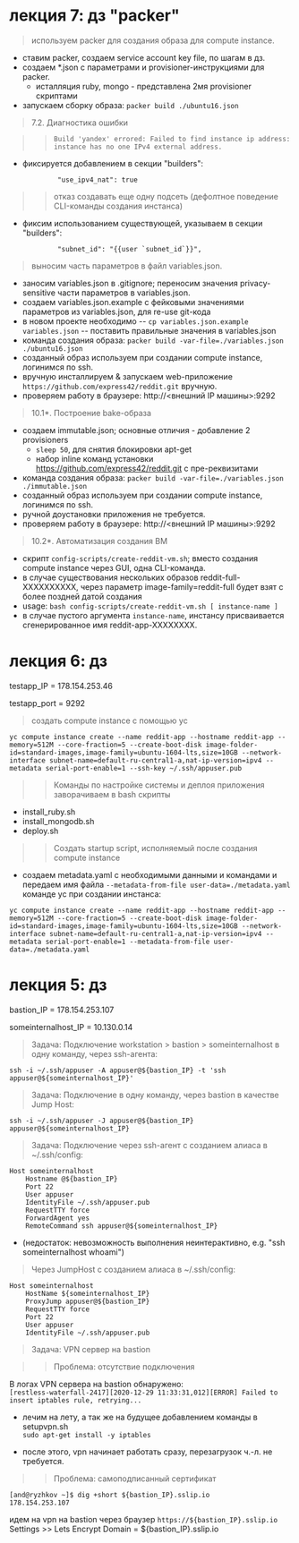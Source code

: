 
# лекция 7: дз "packer"

 > используем packer для создания образа для compute instance.

 - ставим packer, создаем service account key file, по шагам в дз.
 - создаем *.json с параметрами и provisioner-инструкциями для packer.
   - исталляция ruby, mongo - представлена 2мя provisioner скриптами
 - запускаем сборку образа: `packer build ./ubuntu16.json`

 > 7.2. Диагностика ошибки

 >> `Build 'yandex' errored: Failed to find instance ip address: instance has no one IPv4 external address.`

 - фиксируется добавлением в секции "builders":

```
            "use_ipv4_nat": true
```

  >> отказ создавать еще одну подсеть (дефолтное поведение CLI-команды создания инстанса)

 - фиксим использованием существующей, указываем в секции "builders":

```
            "subnet_id": "{{user `subnet_id`}}",
```


  > выносим часть параметров в файл variables.json.

 - заносим variables.json в .gitignore; переносим значения privacy-sensitive части параметров в variables.json.
 - создаем variables.json.example с фейковыми значениями параметров из variables.json, для re-use git-кода
 - в новом проекте необходимо 
   -- `cp variables.json.example variables.json`
   -- поставить правильные значения в variables.json
 - команда создания образа: `packer build -var-file=./variables.json ./ubuntu16.json`
 - созданный образ используем при создании compute instance, логинимся по ssh.
 - вручную инсталлируем & запускаем web-приложение `https://github.com/express42/reddit.git` вручную.
 - проверяем работу в браузере: http://<внешний IP машины>:9292

 > 10.1*. Построение bake-образа

 - создаем immutable.json; основные отличия - добавление 2 provisioners
   - `sleep 50`, для снятия блокировки apt-get
   - набор inline команд установки https://github.com/express42/reddit.git с пре-реквизитами
 - команда создания образа: `packer build -var-file=./variables.json ./immutable.json`
 - созданный образ используем при создании compute instance, логинимся по ssh.
 - ручной доустановки приложения не требуется.
 - проверяем работу в браузере: http://<внешний IP машины>:9292

 > 10.2*. Автоматизация создания ВМ

 - скрипт `config-scripts/create-reddit-vm.sh`; вместо создания compute instance через GUI, одна CLI-команда.
 - в случае существования нескольких образов reddit-full-XXXXXXXXXX, через параметр image-family=reddit-full будет взят с более поздней датой создания
 - usage: `bash config-scripts/create-reddit-vm.sh [ instance-name ]`
  - в случае пустого аргумента `instance-name`, инстансу присваивается сгенерированное имя reddit-app-XXXXXXXX.

# лекция 6: дз


testapp_IP = 178.154.253.46

testapp_port = 9292


 > создать compute instance с помощью yc

```
yc compute instance create --name reddit-app --hostname reddit-app --memory=512M --core-fraction=5 --create-boot-disk image-folder-id=standard-images,image-family=ubuntu-1604-lts,size=10GB --network-interface subnet-name=default-ru-central1-a,nat-ip-version=ipv4 --metadata serial-port-enable=1 --ssh-key ~/.ssh/appuser.pub
```

 >> Команды по настройке системы и деплоя приложения заворачиваем в bash скрипты

 - install_ruby.sh
 - install_mongodb.sh
 - deploy.sh

 >> Создать startup script, исполняемый после создания compute instance

 - создаем metadata.yaml с необходимыми данными и командами и передаем имя файла `--metadata-from-file user-data=./metadata.yaml` команде yc при создании инстанса:

```
yc compute instance create --name reddit-app --hostname reddit-app --memory=512M --core-fraction=5 --create-boot-disk image-folder-id=standard-images,image-family=ubuntu-1604-lts,size=10GB --network-interface subnet-name=default-ru-central1-a,nat-ip-version=ipv4 --metadata serial-port-enable=1 --metadata-from-file user-data=./metadata.yaml
```

# лекция 5: дз

bastion_IP = 178.154.253.107

someinternalhost_IP = 10.130.0.14


> Задача: Подключение workstation > bastion > someinternalhost в одну команду, через ssh-агента:

`ssh -i ~/.ssh/appuser -A appuser@${bastion_IP} -t 'ssh appuser@${someinternalhost_IP}'`

> Задача: Подключение в одну команду, через bastion в качестве Jump Host:

`ssh -i ~/.ssh/appuser -J appuser@${bastion_IP} appuser@${someinternalhost_IP}`

> Задача: Подключение через ssh-агент с созданием алиаса в ~/.ssh/config: 

```
Host someinternalhost
    Hostname @${bastion_IP}
    Port 22
    User appuser
    IdentityFile ~/.ssh/appuser.pub
    RequestTTY force
    ForwardAgent yes
    RemoteCommand ssh appuser@${someinternalhost_IP}
```
 - (недостаток: невозможность выполнения неинтерактивно, e.g. "ssh someinternalhost whoami")

> Через JumpHost с созданием алиаса в ~/.ssh/config:
```
Host someinternalhost
    HostName ${someinternalhost_IP}
    ProxyJump appuser@${bastion_IP}
    RequestTTY force
    Port 22
    User appuser
    IdentityFile ~/.ssh/appuser.pub
```

> Задача: VPN сервер на bastion

>> Проблема: отсутствие подключения

В логах VPN сервера на bastion обнаружено: <br>
`[restless-waterfall-2417][2020-12-29 11:33:31,012][ERROR] Failed to insert iptables rule, retrying...` <br>
 - лечим на лету, а так же на будущее добавлением команды в setupvpn.sh <br>
`sudo apt-get install -y iptables`

 - после этого, vpn начинает работать сразу, перезагрузок ч.-л. не требуется.

>> Проблема: самоподписанный сертификат

```
[and@ryzhkov ~]$ dig +short ${bastion_IP}.sslip.io
178.154.253.107
```

идем на vpn на bastion через браузер `https://${bastion_IP}.sslip.io` <br>
Settings >> Lets Encrypt Domain = ${bastion_IP}.sslip.io


